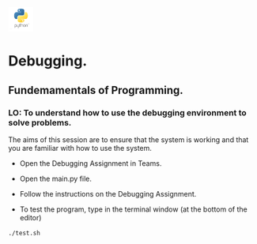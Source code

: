
<img src="images/python-logo.png" width="50" height="50"></img>

# Debugging.
## Fundemamentals of Programming.
### LO: To understand how to use the debugging environment to solve problems.

The aims of this session are to ensure that the system is working and that you are familiar with how to use the system.

* Open the Debugging Assignment in Teams.
* Open the main.py file.
* Follow the instructions on the Debugging Assignment.


* To test the program, type in the terminal window (at the bottom of the editor)

```bash
./test.sh
```

